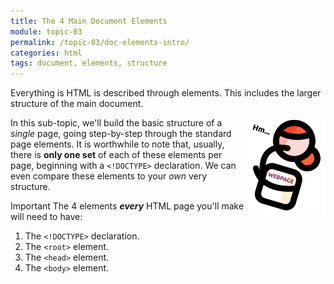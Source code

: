 ```yaml
---
title: The 4 Main Document Elements
module: topic-03
permalink: /topic-03/doc-elements-intro/
categories: html
tags: document, elements, structure
---
```


<div class="divider-heading"></div>


<div class="container-row">
  <p>Everything is HTML is described through elements. This includes the larger structure of the main document.</p>

  <img src="../img/person-doc-think.png" alt="person thinking to themselves" title="Hmm..." style="width: 125px; float: right; margin: 0 0 5px 5px" />

  <p>In this sub-topic, we'll build the basic structure of a <i>single</i> page, going step-by-step through the standard page elements. It is worthwhile to note that, usually, there is <b>only one set</b> of each of these elements per page, beginning with a <code>&lt;!DOCTYPE&gt;</code> declaration. We can even compare these elements to your <i>own</i> very structure.</p>

  <p><span class="label label-danger">Important</span> The 4 elements <b><i>every</i></b> HTML page you'll make will need to have:</p>

  <ol>
    <li>The <code>&lt;!DOCTYPE&gt;</code> declaration.</li>
    <li>The <code>&lt;root&gt;</code> element.</li>
    <li>The <code>&lt;head&gt;</code> element.</li>
    <li>The <code>&lt;body&gt;</code> element.</li>
  </ol>
</div>
